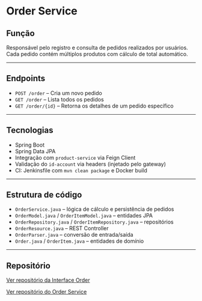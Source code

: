 # Order Service

## Função

Responsável pelo registro e consulta de pedidos realizados por usuários. Cada pedido contém múltiplos produtos com cálculo de total automático.

---

## Endpoints

- `POST /order` – Cria um novo pedido
- `GET /order` – Lista todos os pedidos
- `GET /order/{id}` – Retorna os detalhes de um pedido específico

---

## Tecnologias

- Spring Boot
- Spring Data JPA
- Integração com `product-service` via Feign Client
- Validação do `id-account` via headers (injetado pelo gateway)
- CI: Jenkinsfile com `mvn clean package` e Docker build

---

## Estrutura de código

- `OrderService.java` – lógica de cálculo e persistência de pedidos
- `OrderModel.java` / `OrderItemModel.java` – entidades JPA
- `OrderRepository.java` / `OrderItemRepository.java` – repositórios
- `OrderResource.java` – REST Controller
- `OrderParser.java` – conversão de entrada/saída
- `Order.java` / `OrderItem.java` – entidades de domínio

---

## Repositório

[Ver repositório da Interface Order](https://github.com/Insper-Plataforma/order)

[Ver repositório do Order Service](https://github.com/Insper-Plataforma/order-service)
